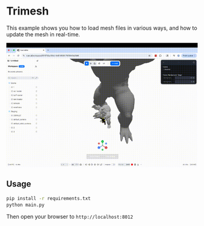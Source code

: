 
# Trimesh

This example shows you how to load mesh files in various ways, and how to update the mesh in real-time.

![Demo](demo.gif)



## Usage

```bash
pip install -r requirements.txt
python main.py
```

Then open your browser to `http://localhost:8012`